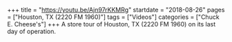 +++
title = "https://youtu.be/Ajn97rKKMRg"
startdate = "2018-08-26"
pages = ["Houston, TX (2220 FM 1960)"]
tags = ["Videos"]
categories = ["Chuck E. Cheese's"]
+++
A store tour of Houston, TX (2220 FM 1960) on its last day of operation.
